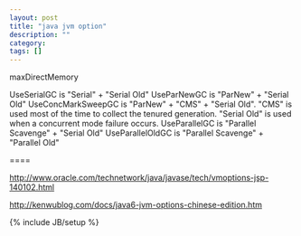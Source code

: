 ```yaml
---
layout: post
title: "java jvm option"
description: ""
category: 
tags: []
---
```

maxDirectMemory

 
UseSerialGC is "Serial" + "Serial Old"
UseParNewGC is "ParNew" + "Serial Old"
UseConcMarkSweepGC is "ParNew" + "CMS" + "Serial Old". "CMS" is used most of the time to collect the tenured generation. "Serial Old" is used when a concurrent mode failure occurs.
UseParallelGC is "Parallel Scavenge" + "Serial Old"
UseParallelOldGC is "Parallel Scavenge" + "Parallel Old"

 

====


http://www.oracle.com/technetwork/java/javase/tech/vmoptions-jsp-140102.html

http://kenwublog.com/docs/java6-jvm-options-chinese-edition.htm

{% include JB/setup %}
